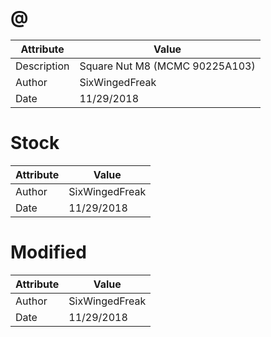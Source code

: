 # @
| Attribute | Value |
| ---  | ---     |
| Description | Square Nut M8 (MCMC 90225A103) |
| Author | SixWingedFreak |
| Date | 11/29/2018 |
# Stock
| Attribute | Value |
| ---  | ---     |
| Author | SixWingedFreak |
| Date | 11/29/2018 |
# Modified
| Attribute | Value |
| ---  | ---     |
| Author | SixWingedFreak |
| Date | 11/29/2018 |
